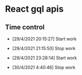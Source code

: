 # React gql apis

## Time control

- [29/4/2021 20:15:27] Start work
- [29/4/2021 21:15:50] Stop work


- [29/4/2021 23:28:14] Start work
- [30/4/2021 4:40:46] Stop work